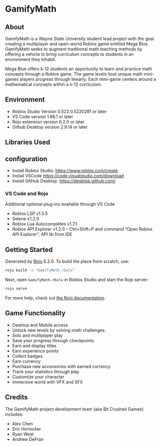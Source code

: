 # GamifyMath

## About

GamifyMath is a Wayne State University student lead project with the goal creating a multiplayer and open-world Roblox game entitled Mega Blue. GamifyMath seeks to augment traditional math teaching methods by offering a vehicle to bring curriculum concepts to students in an environment they inhabit. 

Mega Blue offers k-12 students an opportunity to learn and practice math concepts through a Roblox game. The game levels host unique math mini-games players progress through linearly. Each mini-game centers around a mathematical concepts within a k-12 curriculum.


## Environment
- Roblox Studio Version 0.522.0.5220281 or later
- VS Code version 1.66.1 or later
- Rojo extension version 6.2.0 or later
- Github Desktop version 2.9.14 or later


## Libraries Used


## configuration
- Install Roblox Studio: https://www.roblox.com/create 
- Install VSCode https://code.visualstudio.com/download 
- Install GitHub Desktop. https://desktop.github.com/

### VS Code and Rojo


Additional optional plug-ins available through VS Code
- Roblox LSP v1.5.5 
- Selene v1.2.0
- Roblox Lua Autocompletes v1.7.1 
- Roblox API Explorer v1.2.0 – Ctrl+Shift+P and command “Open Roblox API Explorer”, API lib from IDE 

 
## Getting Started
Generated by [Rojo](https://github.com/rojo-rbx/rojo) 6.2.0.
To build the place from scratch, use:

```bash
rojo build -o "GamifyMath.rbxlx"
```

Next, open `GamifyMath.rbxlx` in Roblox Studio and start the Rojo server:

```bash
rojo serve
```

For more help, check out [the Rojo documentation](https://rojo.space/docs).


## Game Functionality
- Desktop and Mobile access
- Unlock new levels by solving math challenges.
- Solo and multiplayer play
- Save your progress through checkpoints
- Earn and display titles
- Earn experience points
- Collect badges
- Earn currency 
- Purchase new accessories with earned currency
- Track your statistics through play
- Customize your character
- Immersive world with VFX and SFX  

 ## Credits
 The GamifyMath project development team (aka Bit Crushed Games) includes:
 - Alex Chen
 - Eric Horlocker
 - Ryan West
 - Andrew DeFran
